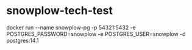 # snowplow-tech-test

docker run --name snowplow-pg -p 54321:5432 -e POSTGRES_PASSWORD=snowplow -e POSTGRES_USER=snowplow -d postgres:14.1

